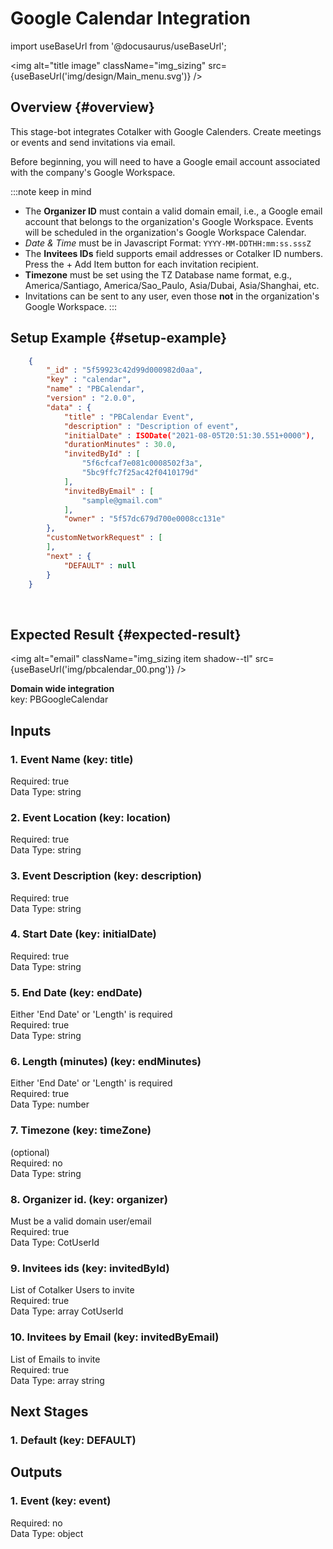 # Google Calendar Integration  
import useBaseUrl from '@docusaurus/useBaseUrl';

<img alt="title image" className="img_sizing" src={useBaseUrl('img/design/Main_menu.svg')} />
<br/>

## Overview {#overview}

This stage-bot integrates Cotalker with Google Calenders. Create meetings or events and send invitations via email. 

Before beginning, you will need to have a Google email account associated with the company's Google Workspace.

:::note keep in mind
- The **Organizer ID** must contain a valid domain email, i.e., a Google email account that belongs to the organization's Google Workspace. Events will be scheduled in the organization's Google Workspace Calendar.
- _Date & Time_ must be in Javascript Format: `YYYY-MM-DDTHH:mm:ss.sssZ`
- The **Invitees IDs** field supports email addresses or Cotalker ID numbers. Press the <span className="badge badge--primary">+ Add Item</span> button for each invitation recipient. 
- **Timezone** must be set using the TZ Database name format, e.g., America/Santiago, America/Sao_Paulo, Asia/Dubai, Asia/Shanghai, etc.
- Invitations can be sent to any user, even those **not** in the organization's Google Workspace.
:::

<div className="alert--secondary">

## Setup Example {#setup-example}

```json
    {
        "_id" : "5f59923c42d99d000982d0aa", 
        "key" : "calendar", 
        "name" : "PBCalendar", 
        "version" : "2.0.0", 
        "data" : {
            "title" : "PBCalendar Event", 
            "description" : "Description of event", 
            "initialDate" : ISODate("2021-08-05T20:51:30.551+0000"), 
            "durationMinutes" : 30.0, 
            "invitedById" : [
                "5f6cfcaf7e081c0008502f3a", 
                "5bc9ffc7f25ac42f0410179d"
            ], 
            "invitedByEmail" : [
                "sample@gmail.com"
            ], 
            "owner" : "5f57dc679d700e0008cc131e"
        }, 
        "customNetworkRequest" : [
        ], 
        "next" : {
            "DEFAULT" : null
        }
    }
```

</div>
<br/>

## Expected Result {#expected-result}

<img alt="email" className="img_sizing item shadow--tl" src={useBaseUrl('img/pbcalendar_00.png')} />
<br/>

  
**Domain wide integration**  
key: PBGoogleCalendar  
## Inputs  
### 1. Event Name (key: title)  
  
Required: true  
Data Type: string   
### 2. Event Location (key: location)  
  
Required: true  
Data Type: string   
### 3. Event Description (key: description)  
  
Required: true  
Data Type: string   
### 4. Start Date (key: initialDate)  
  
Required: true  
Data Type: string   
### 5. End Date (key: endDate)  
Either 'End Date' or 'Length' is required  
Required: true  
Data Type: string   
### 6. Length (minutes) (key: endMinutes)  
Either 'End Date' or 'Length' is required  
Required: true  
Data Type: number   
### 7. Timezone (key: timeZone)  
(optional)  
Required: no  
Data Type: string   
### 8. Organizer id. (key: organizer)  
Must be a valid domain user/email  
Required: true  
Data Type: CotUserId   
### 9. Invitees ids (key: invitedById)  
List of Cotalker Users to invite  
Required: true  
Data Type: array CotUserId  
### 10. Invitees by Email (key: invitedByEmail)  
List of Emails to invite  
Required: true  
Data Type: array string  
## Next Stages  
### 1. Default (key: DEFAULT)  
  
## Outputs  
### 1. Event (key: event)  
  
Required: no  
Data Type: object 